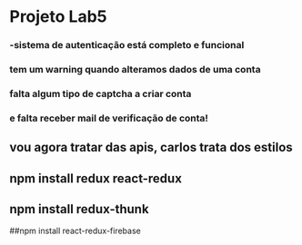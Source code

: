 # Projeto Lab5

### -sistema de autenticação está completo e funcional
### tem um warning quando alteramos dados de uma conta
### falta algum tipo de captcha a criar conta 
### e falta receber mail de verificação de conta!

## vou agora tratar das apis, carlos trata dos estilos

## npm install redux react-redux

## npm install redux-thunk

##npm install react-redux-firebase
